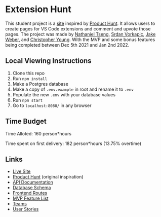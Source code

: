 # Extension Hunt
This student project is a [site](https://extension-hunt.herokuapp.com/) inspired by [Product Hunt](https://www.producthunt.com/). It allows users to create pages for VS Code extensions and comment and upvote those pages. The project was made by [Nathaniel Tseng](https://github.com/ntseng), [Srdan Vorkapic](https://github.com/srvorkap), [Jake Weber](https://github.com/Sheeptoaster), and [Christopher Young](https://github.com/Noslepr). With the MVP and some bonus features being completed between Dec 5th 2021 and Jan 2nd 2022.

## Local Viewing Instructions
1. Clone this repo
2. Run `npm install`
3. Make a Postgres database
4. Make a copy of `.env.example` in root and rename it to `.env`
5. Populate the new `.env` with your database values
6. Run `npm start`
7. Go to `localhost:8080/` in any browser

## Time Budget
Time Alloted: 160 person*hours

Time spent on first delivery: 182 person*hours (13.75% overtime)

## Links
- [Live Site](https://extension-hunt.herokuapp.com/)
- [Product Hunt](https://www.producthunt.com/) (original inspiration)
- [API Documentation](https://github.com/ntseng/w12-groupproject/wiki/API-Documentation)
- [Database Schema](https://github.com/ntseng/w12-groupproject/wiki/Database-Schema)
- [Frontend Routes](https://github.com/ntseng/w12-groupproject/wiki/Frontend-Routes)
- [MVP Feature List](https://github.com/ntseng/w12-groupproject/wiki/MVP-Feature-List)
- [Teams](https://github.com/ntseng/w12-groupproject/wiki/Teams)
- [User Stories](https://github.com/ntseng/w12-groupproject/wiki/User-Stories)
